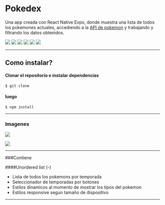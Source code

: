 # Pokedex

Una app creada con React Native Expo, donde muestra una lista de todos los pokemones actuales, accediendo a la [API de pokemon](https://pokeapi.co/) y trabajando y filtrando los datos obtenidos.

![](https://img.shields.io/github/stars/pandao/editor.md.svg) ![](https://img.shields.io/github/forks/pandao/editor.md.svg) ![](https://img.shields.io/github/tag/pandao/editor.md.svg) ![](https://img.shields.io/github/release/pandao/editor.md.svg) ![](https://img.shields.io/github/issues/pandao/editor.md.svg) ![](https://img.shields.io/bower/v/editor.md.svg)

----
## Como instalar?

#### Clonar el repositorio e instalar dependencias

`$ git clone`

#### luego

`$ npm install`

----

### Imagenes

![](https://i.ibb.co/qrfS4N0/pokedex1.png)

![](https://i.ibb.co/vQYTsXW/pokedex2.png)

----

###Contiene

####Unordered list (-)

- Lista de todos los pokemons por temporada
- Seleccionador de temporadas por botones
- Estilos dinamicos al momento de mostrar los tipos del pokemon
- Estilos responsive segun tamaño de dispositivo

----